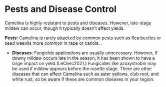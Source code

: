 # Pests and Disease Control

Camelina is highly resistant to pests and diseases. However, late-stage mildew can occur, though it typically doesn’t affect yields.


 **Pests**: Camelina is rarely attacked by common pests such as flea beetles or seed weevils more common in rape or canola. .

- **Diseases**: Fungicide applications are usually unnecessary. However, if downy mildew occurs late in the season, it has been shown to have a large impact on yield.(LeClerc2021.) Fungicides like azoxystrobin may be used if mildew appears before the rosette stage. There are other diseases that can effect Camelina such as aster yellows, club root, and white rust, so be aware if these are common diseases in your region.